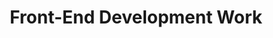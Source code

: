 ---
title: Front-End Development Work
layout: layouts/work-index.html
description: Front-End Development case studies
collectionName: fe
permalink: 'work/type/{{ title | slug }}/'
eleventyExcludeFromCollections: true
---